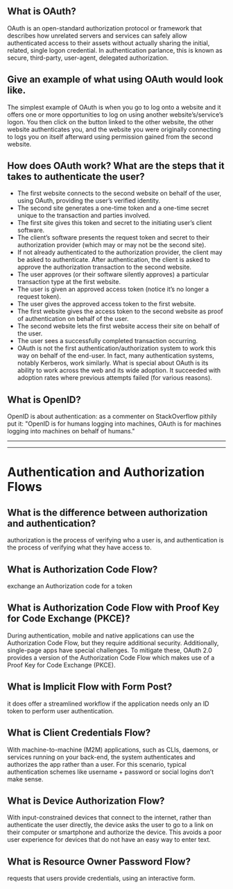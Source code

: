 

## What is OAuth?
OAuth is an open-standard authorization protocol or framework that describes how unrelated servers and services can safely allow authenticated access to their assets without actually sharing the initial, related, single logon credential. In authentication parlance, this is known as secure, third-party, user-agent, delegated authorization.


## Give an example of what using OAuth would look like.

The simplest example of OAuth is when you go to log onto a website and it offers one or more opportunities to log on using another website’s/service’s logon. You then click on the button linked to the other website, the other website authenticates you, and the website you were originally connecting to logs you on itself afterward using permission gained from the second website.
## How does OAuth work? What are the steps that it takes to authenticate the user?
* The first website connects to the second website on behalf of the user, using OAuth, providing the user’s verified identity.
* The second site generates a one-time token and a one-time secret unique to the transaction and parties involved.
* The first site gives this token and secret to the initiating user’s client software.
* The client’s software presents the request token and secret to their authorization provider (which may or may not be the second site).
* If not already authenticated to the authorization provider, the client may be asked to authenticate. After authentication, the client is asked to approve the authorization transaction to the second website.
* The user approves (or their software silently approves) a particular transaction type at the first website.
* The user is given an approved access token (notice it’s no longer a request token).
* The user gives the approved access token to the first website.
* The first website gives the access token to the second website as proof of authentication on behalf of the user.
* The second website lets the first website access their site on behalf of the user.
* The user sees a successfully completed transaction occurring.
* OAuth is not the first authentication/authorization system to work this way on behalf of the end-user. In fact, many authentication systems, notably Kerberos, work similarly. What is special about OAuth is its ability to work across the web and its wide adoption. It succeeded with adoption rates where previous attempts failed (for various reasons).
## What is OpenID?
OpenID is about authentication: as a commenter on StackOverflow pithily put it: "OpenID is for humans logging into machines, OAuth is for machines logging into machines on behalf of humans."

___________________________________________________________________________
____________________________________________________________________
# Authentication and Authorization Flows

## What is the difference between authorization and authentication?
authorization is the process of verifying who a user is, and authentication is the process of verifying what they have access to.

## What is Authorization Code Flow?
exchange an Authorization code for a token

## What is Authorization Code Flow with Proof Key for Code Exchange (PKCE)?
During authentication, mobile and native applications can use the Authorization Code Flow, but they require additional security. Additionally, single-page apps have special challenges. To mitigate these, OAuth 2.0 provides a version of the Authorization Code Flow which makes use of a Proof Key for Code Exchange (PKCE).

## What is Implicit Flow with Form Post?
it does offer a streamlined workflow if the application needs only an ID token to perform user authentication.

## What is Client Credentials Flow?
With machine-to-machine (M2M) applications, such as CLIs, daemons, or services running on your back-end, the system authenticates and authorizes the app rather than a user. For this scenario, typical authentication schemes like username + password or social logins don’t make sense.

## What is Device Authorization Flow?
With input-constrained devices that connect to the internet, rather than authenticate the user directly, the device asks the user to go to a link on their computer or smartphone and authorize the device. This avoids a poor user experience for devices that do not have an easy way to enter text.

## What is Resource Owner Password Flow?
requests that users provide credentials, using an interactive form.